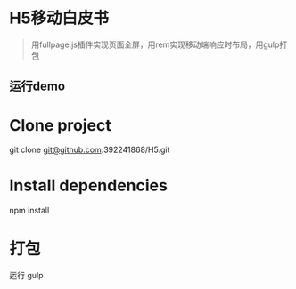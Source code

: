# H5移动白皮书
>用fullpage.js插件实现页面全屏，用rem实现移动端响应时布局，用gulp打包
## 运行demo
# Clone project
git clone git@github.com:392241868/H5.git

# Install dependencies
npm install
# 打包
运行 gulp


